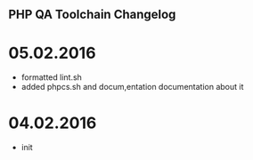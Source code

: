 ## PHP QA Toolchain Changelog

# 05.02.2016

* formatted lint.sh
* added phpcs.sh and docum,entation documentation about it

# 04.02.2016

* init